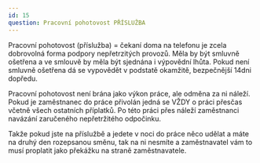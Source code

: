 ```yaml
---
id: 15
question: Pracovní pohotovost PŘÍSLUŽBA
---
```

Pracovní pohotovost (příslužba) = čekaní doma na telefonu je zcela dobrovolná forma
podpory nepřetrzitých provozů. Měla by být smluvně ošetřena a ve smlouvě by měla
být sjednána i výpovědní lhůta. Pokud není smluvně ošetřena dá se vypovědět
v podstatě okamžitě, bezpečnější 14dni dopředu.

Pracovní pohotovost není brána jako výkon práce, ale odměna za ni náleží. Pokud
je zaměstnanec do práce přivolán jedná se VŽDY o práci přesčas včetně všech ostatních
příplatků. Po této práci přes náleží zaměstnanci navázání zaručeného nepřetržitého
odpočinku.

Takže pokud jste na příslužbě a jedete v noci do práce něco udělat a máte na druhý
den rozepsanou směnu, tak na ni nesmíte a zaměstnavatel vám to musí proplatit jako
překážku na straně zaměstnavatele.
